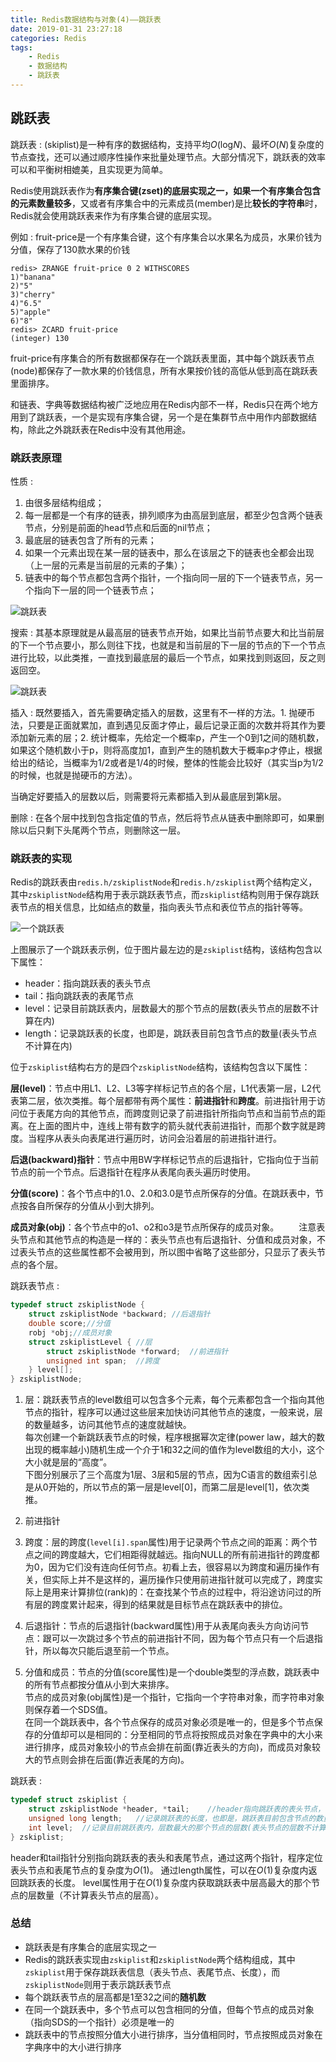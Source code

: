 ```yaml
---
title: Redis数据结构与对象(4)——跳跃表
date: 2019-01-31 23:27:18
categories: Redis
tags: 
    - Redis
    - 数据结构
    - 跳跃表
---
```


## 跳跃表
跳跃表
: (skiplist)是一种有序的数据结构，支持平均*O*(log*N*)、最坏*O*(*N*)复杂度的节点查找，还可以通过顺序性操作来批量处理节点。大部分情况下，跳跃表的效率可以和平衡树相媲美，且实现更为简单。
<!-- more -->
Redis使用跳跃表作为**有序集合键(zset)**的底层实现之一，如果一个有序集合包含的**元素数量较多**，又或者有序集合中的元素成员(member)是比**较长的字符串**时，Redis就会使用跳跃表来作为有序集合键的底层实现。

例如
: fruit-price是一个有序集合键，这个有序集合以水果名为成员，水果价钱为分值，保存了130款水果的价钱

    redis> ZRANGE fruit-price 0 2 WITHSCORES
    1)"banana"
    2)"5"
    3)"cherry"
    4)"6.5"
    5)"apple"
    6)"8"
    redis> ZCARD fruit-price
    (integer) 130

fruit-price有序集合的所有数据都保存在一个跳跃表里面，其中每个跳跃表节点(node)都保存了一款水果的价钱信息，所有水果按价钱的高低从低到高在跳跃表里面排序。

和链表、字典等数据结构被广泛地应用在Redis内部不一样，Redis只在两个地方用到了跳跃表，一个是实现有序集合键，另一个是在集群节点中用作内部数据结构，除此之外跳跃表在Redis中没有其他用途。

### 跳跃表原理
性质
: 
1. 由很多层结构组成；
2. 每一层都是一个有序的链表，排列顺序为由高层到底层，都至少包含两个链表节点，分别是前面的head节点和后面的nil节点；
3. 最底层的链表包含了所有的元素；
4. 如果一个元素出现在某一层的链表中，那么在该层之下的链表也全都会出现（上一层的元素是当前层的元素的子集）；
5. 链表中的每个节点都包含两个指针，一个指向同一层的下一个链表节点，另一个指向下一层的同一个链表节点；

![跳跃表](http://odwv9d2u8.bkt.clouddn.com/17-10-3/32571293.jpg)

搜索
: 其基本原理就是从最高层的链表节点开始，如果比当前节点要大和比当前层的下一个节点要小，那么则往下找，也就是和当前层的下一层的节点的下一个节点进行比较，以此类推，一直找到最底层的最后一个节点，如果找到则返回，反之则返回空。

![跳跃表](http://odwv9d2u8.bkt.clouddn.com/17-10-3/6620991.jpg)

插入
: 既然要插入，首先需要确定插入的层数，这里有不一样的方法。1. 抛硬币法，只要是正面就累加，直到遇见反面才停止，最后记录正面的次数并将其作为要添加新元素的层；2. 统计概率，先给定一个概率p，产生一个0到1之间的随机数，如果这个随机数小于p，则将高度加1，直到产生的随机数大于概率p才停止，根据给出的结论，当概率为1/2或者是1/4的时候，整体的性能会比较好（其实当p为1/2的时候，也就是抛硬币的方法）。

当确定好要插入的层数以后，则需要将元素都插入到从最底层到第k层。

删除
: 在各个层中找到包含指定值的节点，然后将节点从链表中删除即可，如果删除以后只剩下头尾两个节点，则删除这一层。

### 跳跃表的实现
Redis的跳跃表由`redis.h/zskiplistNode`和`redis.h/zskiplist`两个结构定义，其中`zskiplistNode`结构用于表示跳跃表节点，而`zskiplist`结构则用于保存跳跃表节点的相关信息，比如结点的数量，指向表头节点和表位节点的指针等等。

![一个跳跃表](https://images2015.cnblogs.com/blog/878314/201701/878314-20170130211615120-320409943.png)

上图展示了一个跳跃表示例，位于图片最左边的是`zskiplist`结构，该结构包含以下属性：

- header：指向跳跃表的表头节点
- tail：指向跳跃表的表尾节点
- level：记录目前跳跃表内，层数最大的那个节点的层数(表头节点的层数不计算在内)
- length：记录跳跃表的长度，也即是，跳跃表目前包含节点的数量(表头节点不计算在内)

位于`zskiplist`结构右方的是四个`zskiplistNode`结构，该结构包含以下属性：

**层(level)**：节点中用L1、L2、L3等字样标记节点的各个层，L1代表第一层，L2代表第二层，依次类推。每个层都带有两个属性：**前进指针**和**跨度**。前进指针用于访问位于表尾方向的其他节点，而跨度则记录了前进指针所指向节点和当前节点的距离。在上面的图片中，连线上带有数字的箭头就代表前进指针，而那个数字就是跨度。当程序从表头向表尾进行遍历时，访问会沿着层的前进指针进行。

**后退(backward)指针**：节点中用BW字样标记节点的后退指针，它指向位于当前节点的前一个节点。后退指针在程序从表尾向表头遍历时使用。

**分值(score)**：各个节点中的1.0、2.0和3.0是节点所保存的分值。在跳跃表中，节点按各自所保存的分值从小到大排列。

**成员对象(obj)**：各个节点中的o1、o2和o3是节点所保存的成员对象。
  注意表头节点和其他节点的构造是一样的：表头节点也有后退指针、分值和成员对象，不过表头节点的这些属性都不会被用到，所以图中省略了这些部分，只显示了表头节点的各个层。


跳跃表节点
: 
``` c
typedef struct zskiplistNode {
    struct zskiplistNode *backward; //后退指针
    double score;//分值
    robj *obj;//成员对象
    struct zskiplistLevel { //层
        struct zskiplistNode *forward;  //前进指针
        unsigned int span;  //跨度
    } level[];
} zskiplistNode;
```

1. 层：跳跃表节点的level数组可以包含多个元素，每个元素都包含一个指向其他节点的指针，程序可以通过这些层来加快访问其他节点的速度，一般来说，层的数量越多，访问其他节点的速度就越快。    
每次创建一个新跳跃表节点的时候，程序根据幂次定律(power law，越大的数出现的概率越小)随机生成一个介于1和32之间的值作为level数组的大小，这个大小就是层的“高度”。    
下图分别展示了三个高度为1层、3层和5层的节点，因为C语言的数组索引总是从0开始的，所以节点的第一层是level[0]，而第二层是level[1]，依次类推。

2. 前进指针

3. 跨度：层的跨度(`level[i].span`属性)用于记录两个节点之间的距离：两个节点之间的跨度越大，它们相距得就越远。指向NULL的所有前进指针的跨度都为0，因为它们没有连向任何节点。初看上去，很容易以为跨度和遍历操作有关，但实际上并不是这样的，遍历操作只使用前进指针就可以完成了，跨度实际上是用来计算排位(rank)的：在查找某个节点的过程中，将沿途访问过的所有层的跨度累计起来，得到的结果就是目标节点在跳跃表中的排位。

4. 后退指针：节点的后退指针(backward属性)用于从表尾向表头方向访问节点：跟可以一次跳过多个节点的前进指针不同，因为每个节点只有一个后退指针，所以每次只能后退至前一个节点。

5. 分值和成员：节点的分值(score属性)是一个double类型的浮点数，跳跃表中的所有节点都按分值从小到大来排序。    
节点的成员对象(obj属性)是一个指针，它指向一个字符串对象，而字符串对象则保存着一个SDS值。    
在同一个跳跃表中，各个节点保存的成员对象必须是唯一的，但是多个节点保存的分值却可以是相同的：分至相同的节点将按照成员对象在字典中的大小来进行排序，成员对象较小的节点会排在前面(靠近表头的方向)，而成员对象较大的节点则会排在后面(靠近表尾的方向)。

跳跃表
: 
``` c
typedef struct zskiplist {
    struct zskiplistNode *header, *tail;    //header指向跳跃表的表头节点，tail指向跳跃表的表尾节点
    unsigned long length;   //记录跳跃表的长度，也即是，跳跃表目前包含节点的数量(表头节点不计算在内)
    int level;  //记录目前跳跃表内，层数最大的那个节点的层数(表头节点的层数不计算在内)
} zskiplist;
```
header和tail指针分别指向跳跃表的表头和表尾节点，通过这两个指针，程序定位表头节点和表尾节点的复杂度为*O*(1)。
通过length属性，可以在*O*(1)复杂度内返回跳跃表的长度。
level属性用于在*O*(1)复杂度内获取跳跃表中层高最大的那个节点的层数量（不计算表头节点的层高）。

### 总结
- 跳跃表是有序集合的底层实现之一
- Redis的跳跃表实现由`zskiplist`和`zskiplistNode`两个结构组成，其中`zskiplist`用于保存跳跃表信息（表头节点、表尾节点、长度），而`zskiplistNode`则用于表示跳跃表节点
- 每个跳跃表节点的层高都是1至32之间的**随机数**
- 在同一个跳跃表中，多个节点可以包含相同的分值，但每个节点的成员对象（指向SDS的一个指针）必须是唯一的
- 跳跃表中的节点按照分值大小进行排序，当分值相同时，节点按照成员对象在字典序中的大小进行排序